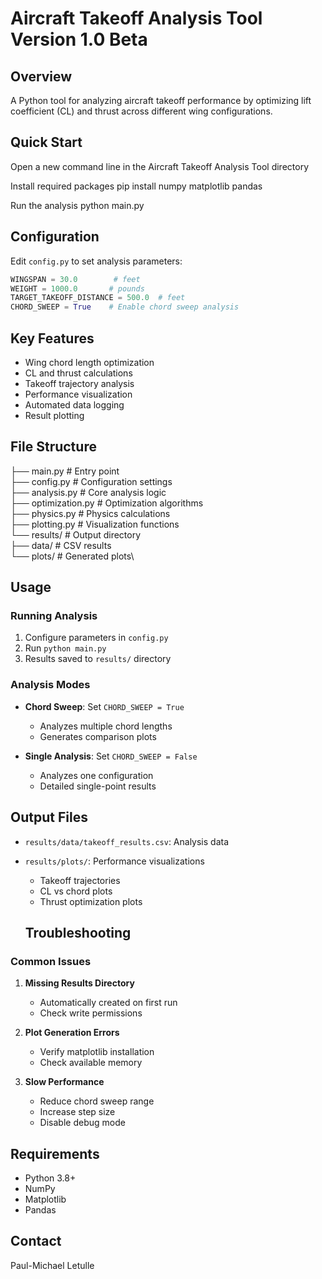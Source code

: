 # Aircraft Takeoff Analysis Tool Version 1.0 Beta

## Overview
A Python tool for analyzing aircraft takeoff performance by optimizing lift coefficient (CL) and thrust across different wing configurations.

## Quick Start
Open a new command line in the Aircraft Takeoff Analysis Tool directory

Install required packages
pip install numpy matplotlib pandas

Run the analysis
python main.py


## Configuration
Edit `config.py` to set analysis parameters:
```python
WINGSPAN = 30.0        # feet
WEIGHT = 1000.0       # pounds
TARGET_TAKEOFF_DISTANCE = 500.0  # feet
CHORD_SWEEP = True    # Enable chord sweep analysis
```

## Key Features
- Wing chord length optimization
- CL and thrust calculations
- Takeoff trajectory analysis
- Performance visualization
- Automated data logging
- Result plotting

## File Structure
├── main.py           # Entry point\
├── config.py         # Configuration settings\
├── analysis.py       # Core analysis logic\
├── optimization.py   # Optimization algorithms\
├── physics.py        # Physics calculations\
├── plotting.py       # Visualization functions\
└── results/          # Output directory\
├── data/         # CSV results\
└── plots/        # Generated plots\

## Usage

### Running Analysis
1. Configure parameters in `config.py`
2. Run `python main.py`
3. Results saved to `results/` directory

### Analysis Modes
- **Chord Sweep**: Set `CHORD_SWEEP = True`
  - Analyzes multiple chord lengths
  - Generates comparison plots
  
- **Single Analysis**: Set `CHORD_SWEEP = False`
  - Analyzes one configuration
  - Detailed single-point results

## Output Files
- `results/data/takeoff_results.csv`: Analysis data
- `results/plots/`: Performance visualizations
  - Takeoff trajectories
  - CL vs chord plots
  - Thrust optimization plots

  ## Troubleshooting

### Common Issues
1. **Missing Results Directory**
   - Automatically created on first run
   - Check write permissions

2. **Plot Generation Errors**
   - Verify matplotlib installation
   - Check available memory

3. **Slow Performance**
   - Reduce chord sweep range
   - Increase step size
   - Disable debug mode

## Requirements
- Python 3.8+
- NumPy
- Matplotlib
- Pandas


## Contact
Paul-Michael Letulle